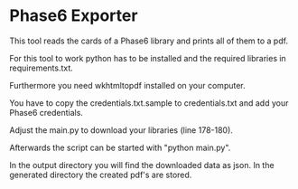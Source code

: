 # Phase6 Exporter

This tool reads the cards of a Phase6 library and prints all of them to a pdf.

For this tool to work python has to be installed and the required libraries in requirements.txt.

Furthermore you need wkhtmltopdf installed on your computer.

You have to copy the credentials.txt.sample to credentials.txt and add your Phase6 credentials.

Adjust the main.py to download your libraries (line 178-180).

Afterwards the script can be started with "python main.py".

In the output directory you will find the downloaded data as json.
In the generated directory the created pdf's are stored.